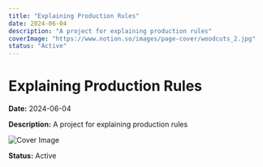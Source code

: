 ```yaml
---
title: "Explaining Production Rules"
date: 2024-06-04
description: "A project for explaining production rules"
coverImage: "https://www.notion.so/images/page-cover/woodcuts_2.jpg"
status: "Active"
---
```


# Explaining Production Rules

**Date:** 2024-06-04

**Description:** A project for explaining production rules

![Cover Image](https://www.notion.so/images/page-cover/woodcuts_2.jpg)

**Status:** Active
